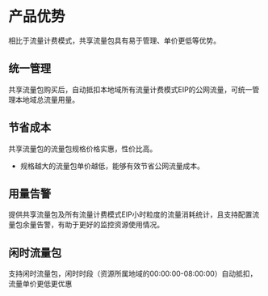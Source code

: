# 产品优势
相比于流量计费模式，共享流量包具有易于管理、单价更低等优势。
## 统一管理
共享流量包购买后，自动抵扣本地域所有流量计费模式EIP的公网流量，可统一管理本地域总流量用量。
## 节省成本
共享流量包的流量包规格价格实惠，性价比高。
- 规格越大的流量包单价越低，能够有效节省公网流量成本。
## 用量告警
提供共享流量包及所有流量计费模式EIP小时粒度的流量消耗统计，且支持配置流量包余量告警，有助于更好的监控资源使用情况。
## 闲时流量包
支持闲时流量包，闲时时段（资源所属地域的00:00:00-08:00:00）自动抵扣，流量单价更低更优惠
